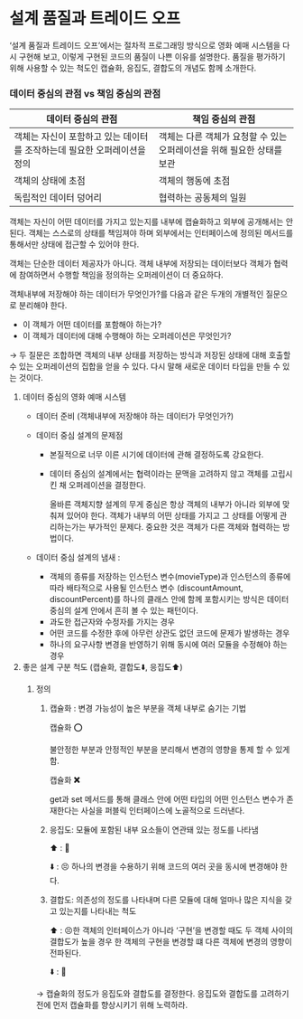 # 설계 품질과 트레이드 오프 
‘설계 품질과 트레이드 오프’에서는 절차적 프로그래밍 방식으로 영화 예매 시스템을 다시 구현해 보고, 이렇게 구현된 코드의 품질이 나쁜 이유를 설명한다. 품질을 평가하기 위해 사용할 수 있는 척도인 캡슐화, 응집도, 결합도의 개념도 함께 소개한다.

### 데이터 중심의 관점 vs 책임 중심의 관점

| 데이터 중심의 관점 | 책임 중심의 관점 |
| --- | --- |
| 객체는 자신이 포함하고 있는 데이터를 조작하는데 필요한 오퍼레이션을 정의 | 객체는 다른 객체가 요청할 수 있는 오퍼레이션을 위해 필요한 상태를 보관 |
| 객체의 상태에 초점 | 객체의 행동에 초점 |
| 독립적인 데이터 덩어리 | 협력하는 공동체의 일원 |

객체는 자신이 어떤 데이터를 가지고 있는지를 내부에 캡슐화하고 외부에 공개해서는 안된다. 객체는 스스로의 상태를 책임져야 하며 외부에서는 인터페이스에 정의된 메서드를 통해서만 상태에 접근할 수 있어야 한다. 

객체는 단순한 데이터 제공자가 아니다. 객체 내부에 저장되는 데이터보다 객체가 협력에 참여하면서 수행할 책임을 정의하는 오퍼레이션이 더 중요하다. 

객체내부에 저장해야 하는 데이터가 무엇인가?를 다음과 같은 두개의 개별적인 질문으로 분리해야 한다.

- 이 객체가 어떤 데이터를 포함해야 하는가?
- 이 객체가 데이터에 대해 수행해야 하는 오퍼레이션은 무엇인가?

→ 두 질문은 조합하면 객체의 내부 상태를 저장하는 방식과 저장된 상태에 대해 호출할 수 있는 오퍼레이션의 집합을 얻을 수 있다. 다시 말해 새로운 데이터 타입을 만들 수 있는 것이다. 

1. 데이터 중심의 영화 예매 시스템
    - 데이터 준비 (객체내부에 저장해야 하는 데이터가 무엇인가?)
    - 데이터 중심 설계의 문제점
        - 본질적으로 너무 이른 시기에 데이터에 관해 결정하도록 강요한다.
        - 데이터 중심의 설계에서는 협력이라는 문맥을 고려하지 않고 객체를 고립시킨 채 오퍼레이션을 결정한다.
            
            올바른 객체지향 설계의 무게 중심은 항상 객체의 내부가 아니라 외부에 맞춰져 있어야 한다. 객체가 내부의 어떤 상태를 가지고 그 상태를 어떻게 관리하는가는 부가적인 문제다. 중요한 것은 객체가 다른 객체와 협력하는 방법이다. 
            
    - 데이터 중심 설계의 냄새 :
        - 객체의 종류를 저장하는 인스턴스 변수(movieType)과 인스턴스의 종류에 따라 배타적으로 사용될 인스턴스 변수 (discountAmount, discountPercent)를 하나의 클래스 안에 함께 포함시키는 방식은 데이터 중심의 설계 안에서 흔히 볼 수 있는 패턴이다.
        - 과도한 접근자와 수정자를 가지는 경우
        - 어떤 코드를 수정한 후에 아무런 상관도 없던 코드에 문제가 발생하는 경우
        - 하나의 요구사항 변경을 반영하기 위해 동시에 여러 모듈을 수정해야 하는 경우
2. 좋은 설계 구분 척도 (캡슐화, 결합도⬇️, 응집도⬆️)
    1. 정의  
        1. 캡슐화 : 변경 가능성이 높은 부분을 객체 내부로 숨기는 기법
            
            캡슐화 ⭕
            
            불안정한 부분과 안정적인 부분을 분리해서 변경의 영향을 통제 할 수 있게 함.
            
            캡슐화 **❌**
            
            get과 set 메서드를 통해 클래스 안에 어떤 타입의 어떤 인스턴스 변수가 존재한다는 사실을 퍼블릭 인터페이스에 노골적으로 드러낸다. 
            
        2. 응집도: 모듈에 포함된 내부 요소들이 연관돼 있는 정도를 나타냄
            
            ⬆️ : 🥰 
            
            ⬇️ : 😣 하나의 변경을 수용하기 위해 코드의 여러 곳을 동시에 변경해야 한다.
            
        3. 결합도: 의존성의 정도를 나타내며 다른 모듈에 대해 얼마나 많은 지식을 갖고 있는지를 나타내는 척도 
            
            ⬆️ : 😣한 객체의 인터페이스가 아니라 ‘구현’을 변경할 때도 두 객체 사이의 결합도가 높을 경우 한 객체의 구현을 변경할 떄 다른 객체에 변경의 영향이 전파된다. 
            
            ⬇️ : 🥰 
            
        
        → 캡슐화의 정도가 응집도와 결합도를 결정한다. 응집도와 결합도를 고려하기 전에 먼저 캡슐화를 향상시키기 위해 노력하라.
